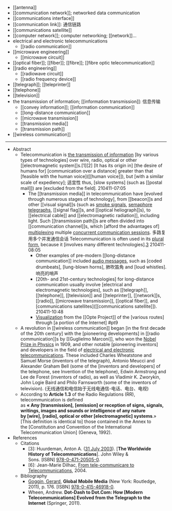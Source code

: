 - [[antenna]]
- [[communication network]]; networked data communication
- [[communications interface]]
- [[communication link]]: 通信链路 
- [[communications satellite]]
- [[computer network]]; computer networking; [[network]]...
- electrical and electronic telecommunications
    - [[radio communication]]
- [[microwave engineering]]
    - [[microwave circuit]]
- [[optical fiber]]; [[fiber]]; [[fibre]]; [[fibre optic telecommunication]]
- [[radio engineering]]
    - [[radiowave circuit]]
    - [[radio frequency device]]
- [[telegraph]]; [[teleprinter]]
- [[telephone]]
- [[television]]
- the transmission of information; [[information transmission]]: 信息传输
    - [[convey information]]; [[information communication]]
    - [[long-distance communication]]
    - [[microwave transmission]]
    - [[transmission media]]
    - [[transmission path]]
- [[wireless communication]]
- ---
- Abstract
    - Telecommunication is [the transmission of information](((GQi11qfmQ))) [by various types of technologies] over wire, radio, optical or other [[electromagnetic system]]s.[1][2] [It has its origin in] [the desire of humans for] [communication over a distance] greater than that [feasible with the human voice]([[human voice]]), but [with a similar scale of expediency]; 适宜性 thus, [slow systems] (such as [[postal mail]]) are [excluded from the field].
210411-07:05
        - The [[transmission media]] in telecommunication have [evolved through numerous stages of technology], from [[beacon]]s and other [[visual signal]]s (such as [smoke signals](((eeerAXRTp))), [semaphore telegraphs](((OK5DWZF9r))), [[signal flag]]s, and [[optical heliograph]]s), to [[electrical cable]] and [[electromagnetic radiation]], including light. Such [[transmission path]]s are often divided into [[communication channel]]s, which [afford the advantages of] [multiplexing](((xT92A0HRb))) multiple [concurrent communication sessions](((JOVXLbIdf))). 多路复用多个并发通信会话 Telecommunication is often used in its [plural form](((ysSRt7QuS))), because it [involves many different technologies].[3](((I_DWGp0oN)))
210411-08:05
            - Other examples of pre-modern [[long-distance communication]] included [audio messages](((LWPR0dAgf))), such as [coded drumbeats], [lung-blown horns], 肺吹笛角 and [loud whistles]. 响亮的哨声 
            - [20th- and 21st-century technologies] for long-distance communication usually involve [electrical and electromagnetic technologies], such as [[telegraph]], [[telephone]], [[television]] and [[teleprinter]], [[network]]s, [[radio]], [[microwave transmission]], [[optical fiber]], and [communications satellites]([[communications satellite]]).
210411-10:48
            - [Visualization](https://en.wikipedia.org/wiki/File:Internet_map_1024.jpg) from the [[Opte Project]] of the [various routes] through [a portion of the Internet] #pt9
    - A revolution in [[wireless communication]] began [in the first decade of the 20th century] with the [pioneering developments] in [[radio communication]]s by [[Guglielmo Marconi]], who won the [Nobel Prize in Physics](((z8JLrf3Bc))) in 1909, and other notable [pioneering inventors] and developers in the field of [electrical and electronic telecommunications](((5tvnI3Fze))). These included Charles Wheatstone and Samuel Morse (inventors of the telegraph), Antonio Meucci and Alexander Graham Bell (some of the [inventors and developers] of the telephone, see Invention of the telephone), Edwin Armstrong and Lee de Forest (inventors of radio), as well as Vladimir K. Zworykin, John Logie Baird and Philo Farnsworth (some of the inventors of television).
(无线通信和电信始于无线电通信-电话、电台、电视)
    - According to __Article 1.3__ of the Radio Regulations (RR), telecommunication is defined as __« Any [transmission], [emission] or reception of signs, signals, writings, images and sounds or intelligence of any nature by [wire], [radio], optical or other [electromagnetic] systems__.» [This definition is identical to] those contained in the Annex to the [Constitution and Convention of the International Telecommunication Union] (Geneva, 1992).
- References
    - Citations
        - [3]: Huurdeman, Anton A. ([31 July 2003](https://books.google.com/books?id=SnjGRDVIUL4C&pg=PA3)). [__The Worldwide History of Telecommunications__]. John Wiley & Sons. [ISBN] [978-0-471-20505-0](https://en.wikipedia.org/wiki/Special:BookSources/978-0-471-20505-0).
        - [6]: Jean-Marie Dilhac, [From tele-communicare to Telecommunications](http://www.ieee.org/portal/cms_docs_iportals/iportals/aboutus/history_center/conferences/che2004/Dilhac.pdf), 2004.
    - Bibliography
        - [Goggin, Gerard](https://en.wikipedia.org/wiki/Gerard_Goggin), __Global Mobile Media__ (New York: Routledge, 2011), p. 176. [ISBN] [978-0-415-46918-0](https://en.wikipedia.org/wiki/Special:BookSources/978-0-415-46918-0).
        - Wheen, Andrew. __Dot-Dash to Dot.Com: How [Modern Telecommunications] Evolved from the Telegraph to the Internet__ (Springer, 2011).
